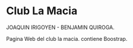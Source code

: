 # Club La Macia
JOAQUIN IRIGOYEN - BENJAMIN QUIROGA.

Pagina Web del club la macia. contiene Boostrap.

